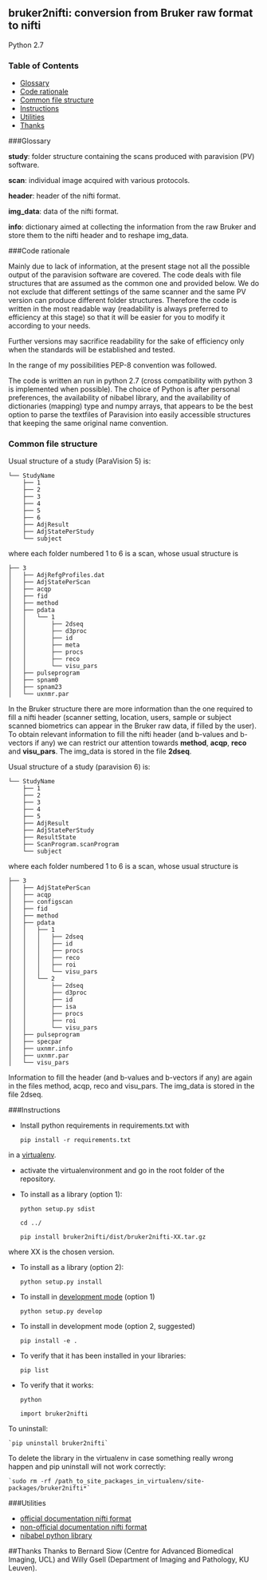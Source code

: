 ## bruker2nifti: conversion from Bruker raw format to nifti

Python 2.7

### Table of Contents
+ [Glossary](#glossary)
+ [Code rationale](#rationale)
+ [Common file structure](#file_structure)
+ [Instructions](#instructions)
+ [Utilities](#utilities)
+ [Thanks](#thanks)



###Glossary <a name="glossary"></a>

**study**: folder structure containing the scans produced with paravision (PV) software.

**scan**: individual image acquired with various protocols.

**header**: header of the nifti format.

**img_data**: data of the nifti format.

**info**: dictionary aimed at collecting the information from the raw Bruker and
store them to the nifti header and to reshape img_data.


###Code rationale <a name="rationale"></a>

Mainly due to lack of information, at the present stage not all the possible
output of the paravision software are
covered. The code deals with file structures
that are assumed as the common one and provided below.
We do not exclude that different settings of the same scanner
and the same PV version
can produce different folder structures.
Therefore the code is written in the most readable way (readability is always
preferred to efficiency at this stage) so that it will be easier for you to modify it
according to your needs.

Further versions may sacrifice readability for the sake of efficiency only
when the standards will be established and tested.

In the range of my possibilities PEP-8 convention was followed.

The code is written an run in python 2.7 (cross compatibility with python 3 is implemented when possible).
The choice of Python is after personal preferences, the availability of nibabel library, 
and the availability of dictionaries (mapping) type and numpy arrays, that appears to be
the best option to parse the textfiles of Paravision into easily accessible structures that 
keeping the same original name convention.  


### Common file structure <a name="file_structure"></a>

Usual structure of a study (ParaVision 5) is:
```
└── StudyName
    ├── 1
    ├── 2
    ├── 3
    ├── 4
    ├── 5
    ├── 6
    ├── AdjResult
    ├── AdjStatePerStudy
    └── subject
```
where each folder numbered 1 to 6 is a scan, whose usual structure is
```
├── 3
│   ├── AdjRefgProfiles.dat
│   ├── AdjStatePerScan
│   ├── acqp
│   ├── fid
│   ├── method
│   ├── pdata
│   │   └── 1
│   │       ├── 2dseq
│   │       ├── d3proc
│   │       ├── id
│   │       ├── meta
│   │       ├── procs
│   │       ├── reco
│   │       └── visu_pars
│   ├── pulseprogram
│   ├── spnam0
│   ├── spnam23
│   └── uxnmr.par
```
In the Bruker structure there are more information than the one required to fill a
nifti header (scanner setting, location, users, sample or subject scanned biometrics
can appear in the Bruker raw data, if filled by the user).
To obtain relevant information to fill the nifti header (and b-values and b-vectors if any) 
we can restrict our attention towards
**method**, **acqp**, **reco** and **visu_pars**. The img_data is stored in the file **2dseq**.


Usual structure of a study (paravision 6) is:
```
└── StudyName
    ├── 1
    ├── 2
    ├── 3
    ├── 4
    ├── 5
    ├── AdjResult
    ├── AdjStatePerStudy
    ├── ResultState
    ├── ScanProgram.scanProgram
    └── subject
```
where each folder numbered 1 to 6 is a scan, whose usual structure is
```
├── 3
│   ├── AdjStatePerScan
│   ├── acqp
│   ├── configscan
│   ├── fid
│   ├── method
│   ├── pdata
│   │   ├── 1
│   │   │   ├── 2dseq
│   │   │   ├── id
│   │   │   ├── procs
│   │   │   ├── reco
│   │   │   ├── roi
│   │   │   └── visu_pars
│   │   └── 2
│   │       ├── 2dseq
│   │       ├── d3proc
│   │       ├── id
│   │       ├── isa
│   │       ├── procs
│   │       ├── roi
│   │       └── visu_pars
│   ├── pulseprogram
│   ├── specpar
│   ├── uxnmr.info
│   ├── uxnmr.par
│   └── visu_pars
```
Information to fill the header (and b-values and b-vectors if any) are
again in the files
method, acqp, reco and visu_pars. The img_data is stored in the file 2dseq.


<!---
## Code structure:


## Examples:

--->

###Instructions <a name="instructions"></a>

+ Install python requirements in requirements.txt with

    `pip install -r requirements.txt`

in a [virtualenv](http://docs.python-guide.org/en/latest/dev/virtualenvs/).


+ activate the virtualenvironment and go in the root folder of the repository.

+ To install as a library (option 1):
    
    `python setup.py sdist`
    
    `cd ../`
    
    `pip install bruker2nifti/dist/bruker2nifti-XX.tar.gz`

where XX is the chosen version.

+ To install as a library (option 2):

    `python setup.py install`

+ To install in [development mode](http://setuptools.readthedocs.io/en/latest/setuptools.html#development-mode) (option 1) 

    `python setup.py develop`

+ To install in development mode (option 2, suggested)

    `pip install -e .`

+ To verify that it has been installed in your libraries:

    `pip list`

+ To verify that it works:
    
    `python`
    
    `import bruker2nifti`


To uninstall:

    `pip uninstall bruker2nifti`
 
To delete the library in the virtualenv in case something really wrong happen and pip uninstall will not work correctly:
  
    `sudo rm -rf /path_to_site_packages_in_virtualenv/site-packages/bruker2nifti*`
 

###Utilities <a name="utilities"></a>

+ [official documentation nifti format](https://nifti.nimh.nih.gov/nifti-1)
+ [non-official documentation nifti format](https://brainder.org/2012/09/23/the-nifti-file-format/)
+ [nibabel python library](http://nipy.org/nibabel/)

##Thanks <a name="thanks"></a>
Thanks to Bernard Siow (Centre for Advanced Biomedical Imaging, UCL) and Willy Gsell (Department of Imaging and Pathology, KU Leuven).


<!---
### Note about the differencies between paravision 5 and 6:
Examples of differencies in the text-files:

Under **methods** the attribute `PVM_SpatDimEnum` in pv5 appears as: 

```
##$PVM_SpatDimEnum=3D
```

whereas in pv6:
 
```
##$PVM_SpatDimEnum=<3D>
```
--->